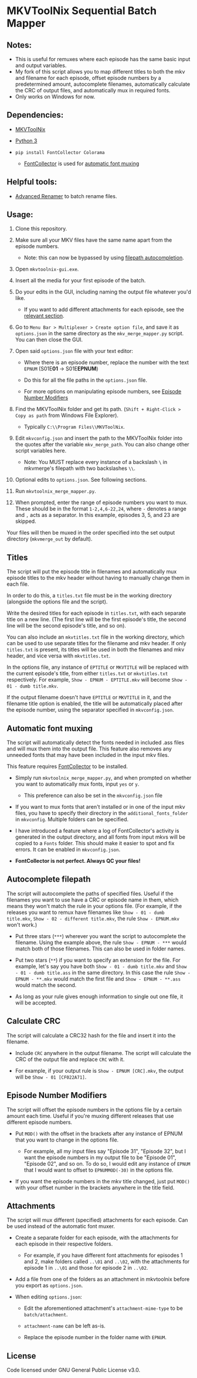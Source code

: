 # MKVToolNix Sequential Batch Mapper

## Notes:

 - This is useful for remuxes where each episode has the same basic input and output variables.
 - My fork of this script allows you to map different titles to both the mkv and filename for each episode, offset episode numbers by a predetermined amount, autocomplete filenames, automatically calculate the CRC of output files, and automatically mux in required fonts.
 - Only works on Windows for now.

## Dependencies:

-  [MKVToolNix](https://www.fosshub.com/MKVToolNix.html)

-  [Python 3](https://www.python.org/downloads/)

- `pip install FontCollector Colorama`

    - [FontCollector](https://github.com/moi15moi/FontCollector) is used for [automatic font muxing](#automatic-font-muxing)

## Helpful tools: 
- [Advanced Renamer](https://www.advancedrenamer.com/) to batch rename files.

## Usage:

1. Clone this repository.

2. Make sure all your MKV files have the same name apart from the episode numbers. 

    - Note: this can now be bypassed by using [filepath autocompletion](#autocomplete-filepath).

3. Open `mkvtoolnix-gui.exe`.

4. Insert all the media for your first episode of the batch.

5. Do your edits in the GUI, including naming the output file whatever you'd like.

    - If you want to add different attachments for each episode, see the [relevant section](#attachments).

6. Go to `Menu Bar > Multiplexer > Create option file`, and save it as `options.json` in the same directory as the `mkv_merge_mapper.py` script. You can then close the GUI.

7. Open said `options.json` file with your text editor:

    - Where there is an episode number, replace the number with the text `EPNUM` (S01E**01** -> S01E**EPNUM**)

    - Do this for all the file paths in the `options.json` file.

    - For more options on manipulating episode numbers, see [Episode Number Modifiers](#episode-number-modifiers)

8. Find the MKVToolNix folder and get its path. (`Shift + Right-Click > Copy as path` from Windows File Explorer).

    - Typically `C:\\Program Files\\MKVToolNix`.

9. Edit `mkvconfig.json` and insert the path to the MKVToolNix folder into the quotes after the variable `mkv_merge_path`. You can also change other script variables here.

    - Note: You MUST replace every instance of a backslash `\` in mkvmerge's filepath with two backslashes `\\`.

10. Optional edits to `options.json`. See following sections.

11. Run `mkvtoolnix_merge_mapper.py`.
  
12. When prompted, enter the range of episode numbers you want to mux. These should be in the format `1-2,4,6-22,24`, where `-` denotes a range and `,` acts as a separator. In this example, episodes 3, 5, and 23 are skipped.

Your files will then be muxed in the order specified into the set output directory (`mkvmerge_out` by default).


## Titles

The script will put the episode title in filenames and automatically mux episode titles to the mkv header without having to manually change them in each file.

In order to do this, a `titles.txt` file must be in the working directory (alongside the options file and the script).

Write the desired titles for each episode in `titles.txt`, with each separate title on a new line. (The first line will be the first episode's title, the second line will be the second episode's title, and so on).

You can also include an `mkvtitles.txt` file in the working directory, which can be used to use separate titles for the filename and mkv header. If only `titles.txt` is present, its titles will be used in both the filenames and mkv header, and vice versa with `mkvtitles.txt`.

In the options file, any instance of `EPTITLE` or `MKVTITLE` will be replaced with the current episode's title, from either `titles.txt` or `mkvtitles.txt` respectively. For example, `Show - EPNUM - EPTITLE.mkv` will become `Show - 01 - dumb title.mkv`.

If the output filename doesn't have `EPTITLE` or `MKVTITLE` in it, and the filename title option is enabled, the title will be automatically placed after the episode number, using the separator specified in `mkvconfig.json`.

## Automatic font muxing
The script will automatically detect the fonts needed in included .ass files and will mux them into the output file. This feature also removes any unneeded fonts that may have been included in the input mkv files.

This feature requires [FontCollector](https://github.com/moi15moi/FontCollector) to be installed.

- Simply run `mkvtoolnix_merge_mapper.py`, and when prompted on whether you want to automatically mux fonts, input `yes` or `y`.
    - This preference can also be set in the `mkvconfig.json` file

- If you want to mux fonts that aren't installed or in one of the input mkv files, you have to specify their directory in the `additional_fonts_folder` in `mkvconfig`. Multiple folders can be specified.

- I have introduced a feature where a log of FontCollector's activity is generated in the output directory, and all fonts from input mkvs will be copied to a `Fonts` folder. This should make it easier to spot and fix errors. It can be enabled in `mkvconfig.json`.

- **FontCollector is not perfect. Always QC your files!**

## Autocomplete filepath

The script will autocomplete the paths of specified files. Useful if the filenames you want to use have a CRC or episode name in them, which means they won't match the rule in your options file. (For example, if the releases you want to remux have filenames like `Show - 01 - dumb title.mkv`, `Show - 02 - different title.mkv`, the rule `Show - EPNUM.mkv` won't work.)

- Put three stars (`***`) wherever you want the script to autocomplete the filename. Using the example above, the rule `Show - EPNUM - ***` would match both of those filenames. This can also be used in folder names.

- Put two stars (`**`) if you want to specify an extension for the file. For example, let's say you have both `Show - 01 - dumb title.mkv` and `Show - 01 - dumb title.ass` in the same directory. In this case the rule `Show - EPNUM - **.mkv` would match the first file and `Show - EPNUM - **.ass` would match the second.

- As long as your rule gives enough information to single out one file, it will be accepted.

## Calculate CRC

The script will calculate a CRC32 hash for the file and insert it into the filename.

- Include `CRC` anywhere in the output filename. The script will calculate the CRC of the output file and replace  `CRC` with it.

- For example, if your output rule is `Show - EPNUM [CRC].mkv`, the output will be `Show - 01 [CF022A71]`.

## Episode Number Modifiers

The script will offset the episode numbers in the options file by a certain amount each time. Useful if you're muxing different releases that use different episode numbers.

- Put `MOD()` with the offset in the brackets after any instance of EPNUM that you want to change in the options file. 

    - For example, all my input files say "Episode 31", "Episode 32", but I want the episode numbers in my output file to be "Episode 01", "Episode 02", and so on. To do so, I would edit any instance of `EPNUM` that I would want to offset to `EPNUMMOD(-30)` in the options file.

- If you want the episode numbers in the mkv title changed, just put `MOD()` with your offset number in the brackets anywhere in the title field.

## Attachments

The script will mux different (specified) attachments for each episode. Can be used instead of the automatic font muxer.

- Create a separate folder for each episode, with the attachments for each episode in their respective folders.

    - For example, if you have different font attachments for episodes 1 and 2, make folders called `..\01` and `..\02`, with the attachments for episode 1 in `..\01` and those for episode 2 in `..\02`.

- Add a file from one of the folders as an attachment in mkvtoolnix before you export as `options.json`.

- When editing `options.json`:

    - Edit the aforementioned attachment's `attachment-mime-type` to be `batch/attachment`. 

    - `attachment-name` can be left as-is.

    - Replace the episode number in the folder name with `EPNUM`.

## License

Code licensed under GNU General Public License v3.0.
